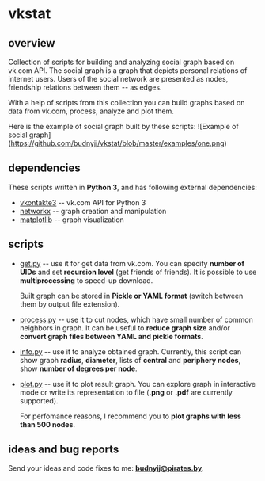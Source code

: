 # vkstat
## overview

Collection of scripts for building and analyzing social graph based on vk.com API.
The social graph is a graph that depicts personal relations of internet users.
Users of the social network are presented as nodes, friendship relations between them -- as edges.

With a help of scripts from this collection you can build graphs based on data from vk.com,
process, analyze and plot them.

Here is the example of social graph built by these scripts:
![Example of social graph]
(https://github.com/budnyjj/vkstat/blob/master/examples/one.png)

## dependencies

These scripts written in **Python 3**, and has following external dependencies:
* [vkontakte3](https://github.com/budnyjj/vkontakte3) -- vk.com API for Python 3
* [networkx](https://networkx.github.io/) -- graph creation and manipulation
* [matplotlib](http://matplotlib.org/) -- graph visualization

## scripts

* [get.py](https://github.com/budnyjj/vkstat/blob/master/get.py) -- use it for get data from vk.com.
  You can specify **number of UIDs** and set **recursion level** (get friends of friends). 
  It is possible to use **multiprocessing** to speed-up download.

  Built graph can be stored in **Pickle or YAML format** (switch between them by output file extension).

* [process.py](https://github.com/budnyjj/vkstat/blob/master/process.py) -- use it to cut 
  nodes, which have small number of common neighbors in graph. It can be useful to **reduce graph size** 
  and/or **convert graph files between YAML and pickle formats**.

* [info.py](https://github.com/budnyjj/vkstat/blob/master/info.py) -- use it to analyze obtained graph.
  Currently, this script can show graph **radius**, **diameter**, lists of **central** and **periphery nodes**,
  show **number of degrees per node**.

* [plot.py](https://github.com/budnyjj/vkstat/blob/master/plot.py) -- use it to plot result graph.
  You can explore graph in interactive mode or write its representation to file 
  (**.png** or **.pdf** are currently supported). 

  For perfomance reasons, I recommend you to **plot graphs with less than 500 nodes**.

## ideas and bug reports

Send your ideas and code fixes to me: **budnyjj@pirates.by**.
